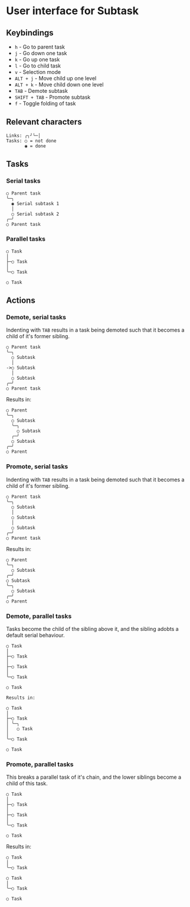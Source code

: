 # User interface for Subtask

## Keybindings

- `h` - Go to parent task
- `j` - Go down one task
- `k` - Go up one task
- `l` - Go to child task
- `v` - Selection mode
- `ALT + j` - Move child up one level
- `ALT + k` - Move child down one level
- `TAB` - Demote subtask
- `SHIFT + TAB` - Promote subtask
- `f` - Toggle folding of task

## Relevant characters

```
Links: ╭╮╯╰─│
Tasks: ○ = not done
       ◉ = done
```

## Tasks

### Serial tasks

```
○ Parent task
╰─╮
  ◉ Serial subtask 1
  │ 
  ○ Serial subtask 2
╭─╯
○ Parent task
```

### Parallel tasks

```
○ Task
│
├─○ Task
│  
╰─○ Task

○ Task
```

## Actions

### Demote, serial tasks

Indenting with `TAB` results in a task being demoted such that it becomes a child of it's
former sibling.

```
○ Parent task
╰─╮
  ○ Subtask 
  │ 
->○ Subtask 
  │ 
  ○ Subtask 
╭─╯
○ Parent task
```

Results in:

```
○ Parent
╰─╮
  ○ Subtask
  ╰─╮ 
    ○ Subtask
  ╭─╯ 
  ○ Subtask
╭─╯
○ Parent
```

### Promote, serial tasks

Indenting with `TAB` results in a task being demoted such that it becomes a child of it's
former sibling.

```
○ Parent task
╰─╮
  ○ Subtask 
  │ 
  ○ Subtask 
  │ 
  ○ Subtask 
╭─╯
○ Parent task
```

Results in:

```
○ Parent
╰─╮
  ○ Subtask
╭─╯ 
○ Subtask
╰─╮ 
  ○ Subtask
╭─╯
○ Parent
```

### Demote, parallel tasks

Tasks become the child of the sibling above it, and the sibling adobts a default serial behaviour.

```
○ Task
│
├─○ Task
│
├─○ Task
│  
╰─○ Task

○ Task

Results in:

○ Task
│
├─○ Task
│ ╰─╮
│   ○ Task
│  
╰─○ Task
  
○ Task
```

### Promote, parallel tasks

This breaks a parallel task of it's chain, and the lower siblings
become a child of this task.

```
○ Task
│
├─○ Task
│
├─○ Task
│  
╰─○ Task

○ Task
```

Results in:

```
○ Task
│
╰─○ Task
 
○ Task
│  
╰─○ Task
  
○ Task
```
